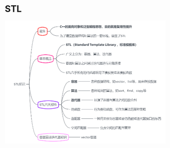# STL
![Image text](https://raw.githubusercontent.com/MattiaFang/Hello-world/master/重要知识点/STL/00.STL初识.PNG)
